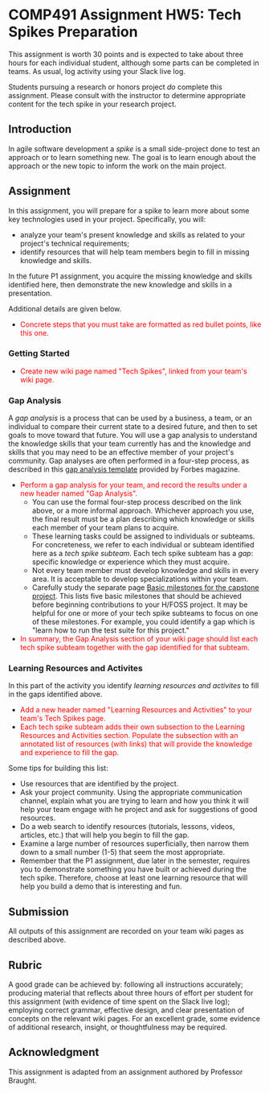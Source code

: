# COMP491 Assignment HW5: Tech Spikes Preparation

This assignment is worth 30 points and is expected to take about three
hours for each individual student, although some parts can be
completed in teams. As usual, log activity using your Slack live log.

Students pursuing a research or honors project *do* complete this
assignment. Please consult with the instructor to determine
appropriate content for the tech spike in your research project.

## Introduction

In agile software development a *spike* is a small side-project done
to test an approach or to learn something new.  The goal is to learn
enough about the approach or the new topic to inform the work on the
main project.

## Assignment

In this assignment, you will prepare for a spike to learn more about
some key technologies used in your project.  Specifically, you will:
- analyze your team's present knowledge and skills as related to your
  project's technical requirements;
- identify resources that will help team members begin to fill in
  missing knowledge and skills.

In the future P1 assignment, you acquire the missing knowledge and
skills identified here, then demonstrate the new knowledge and skills
in a presentation.

Additional details are given below.


* <font color="red">Concrete steps that you must take are formatted as
  red bullet points, like this one.</font>

### Getting Started

* <font color="red">Create new wiki page named "Tech Spikes", linked
  from your team's wiki page.</font>


### Gap Analysis

A *gap analysis* is a process that can be used by a business, a team,
or an individual to compare their current state to a desired future,
and then to set goals to move toward that future. You will use a gap
analysis to understand the knowledge skills that your team currently
has and the knowledge and skills that you may need to be an effective
member of your project's community. Gap analyses are often performed
in a four-step process, as described in this [gap analysis
template](https://www.forbes.com/advisor/business/gap-analysis-template/)
provided by Forbes magazine.

* <font color="red">Perform a gap analysis for your team, and record
   the results under a new header named "Gap Analysis".</font>
   - You can use the formal four-step process described on the link
     above, or a more informal approach. Whichever approach you use,
     the final result must be a plan describing which knowledge or
     skills each member of your team plans to acquire. 
   - These learning tasks could be assigned to individuals or
     subteams. For concreteness, we refer to each individual or
     subteam identified here as a *tech spike subteam*. Each tech
     spike subteam has a *gap*: specific knowledge or experience
     which they must acquire.
   - Not every team member must develop knowledge and skills in every
     area. It is acceptable to develop specializations within your
     team.
   - Carefully study the separate page [Basic milestones for the
     capstone project](milestones.md). This lists five basic
     milestones that should be achieved before beginning contributions
     to your H/FOSS project. It may be helpful for one or more of your
     tech spike subteams to focus on one of these milestones. For
     example, you could identify a gap which is "learn how to
     run the test suite for this project."
* <font color="red">In summary, the Gap Analysis section of your wiki
  page should list each tech spike subteam together with the gap
  identified for that subteam.</font>

### Learning Resources and Activites

In this part of the activity you identify *learning resources and
activites* to fill in the gaps identified above.

* <font color="red">Add a new header named "Learning Resources and
  Activities" to your team's Tech Spikes page.</font>
* <font color="red">Each tech spike subteam adds their own subsection
  to the Learning Resources and Activities section. Populate the
  subsection with an annotated list of resources (with links) that
  will provide the knowledge and experience to fill the gap.</font>

Some tips for building this list:
   - Use resources that are identified by the project.
   - Ask your project community. Using the appropriate communication
     channel, explain what you are trying to learn and how you think
     it will help your team engage with he project and ask for
     suggestions of good resources.
   - Do a web search to identify resources (tutorials, lessons,
     videos, articles, etc.) that will help you begin to fill the
     gap.
   - Examine a large number of resources superficially, then narrow
     them down to a small number (1-5) that seem the most appropriate.
   - Remember that the P1 assignment, due later in the semester,
     requires you to demonstrate something you have built or achieved
     during the tech spike. Therefore, choose at least one learning
     resource that will help you build a demo that is interesting and
     fun.

## Submission

All outputs of this assignment are recorded on your team wiki pages as described above.

## Rubric

A good grade can be achieved by: following all instructions
accurately; producing material that reflects about three hours of
effort per student for this assignment (with evidence of time spent on
the Slack live log); employing correct grammar, effective design, and
clear presentation of concepts on the relevant wiki pages. For an
excellent grade, some evidence of additional research, insight, or
thoughtfulness may be required.

## Acknowledgment

This assignment is adapted from an assignment authored by Professor
Braught.
